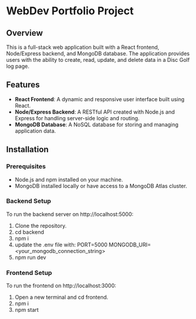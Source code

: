 # WebDev Portfolio Project

## Overview

This is a full-stack web application built with a React frontend, Node/Express backend, and MongoDB database. The application provides users with the ability to create, read, update, and delete data in a Disc Golf log page.

## Features

- **React Frontend**: A dynamic and responsive user interface built using React.
- **Node/Express Backend**: A RESTful API created with Node.js and Express for handling server-side logic and routing.
- **MongoDB Database**: A NoSQL database for storing and managing application data.

## Installation

### Prerequisites

- Node.js and npm installed on your machine.
- MongoDB installed locally or have access to a MongoDB Atlas cluster.

### Backend Setup
To run the backend server on http://localhost:5000:
1. Clone the repository.
2. cd backend
3. npm i
4. update the .env file with:
    PORT=5000
    MONGODB_URI=<your_mongodb_connection_string>
5. npm run dev

### Frontend Setup
To run the frontend on http://localhost:3000:
1. Open a new terminal and cd frontend.
2. npm i
3. npm start
